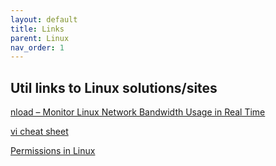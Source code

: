 ```yaml
---
layout: default
title: Links
parent: Linux
nav_order: 1
---
```


Util links to Linux solutions/sites
-- 



[nload – Monitor Linux Network Bandwidth Usage in Real Time](https://www.tecmint.com/nload-monitor-linux-network-traffic-bandwidth-usage/)

[vi cheat sheet](https://web.mit.edu/merolish/Public/vi-ref.pdf)

[Permissions in Linux](https://www.pluralsight.com/blog/it-ops/linux-file-permissions)


